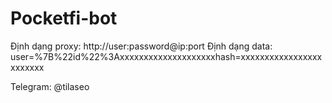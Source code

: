 # Pocketfi-bot

Định dạng proxy: http://user:password@ip:port
Định dạng data: user=%7B%22id%22%3Axxxxxxxxxxxxxxxxxxxxhash=xxxxxxxxxxxxxxxxxxxxxxxx


Telegram: @tilaseo
